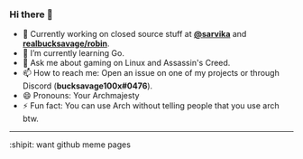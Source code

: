 ### Hi there 👋

<!--
**realbucksavage/realbucksavage** is a ✨ _special_ ✨ repository because its `README.md` (this file) appears on your GitHub profile. -->

- 🔭 Currently working on closed source stuff at **[@sarvika](https://sarvika.com)** and **[realbucksavage/robin](https://github.com/realbucksavage/robin)**.
- 🌱 I’m currently learning Go.
- 💬 Ask me about gaming on Linux and Assassin's Creed.
- 📫 How to reach me: Open an issue on one of my projects or through Discord (**bucksavage100x#0476**).
- 😄 Pronouns: Your Archmajesty
- ⚡ Fun fact: You can use Arch without telling people that you use arch btw.
<!-- - 👯 I’m looking to collaborate on Go and
- 🤔 I’m looking for help with ... -->

---

:shipit: want github meme pages
